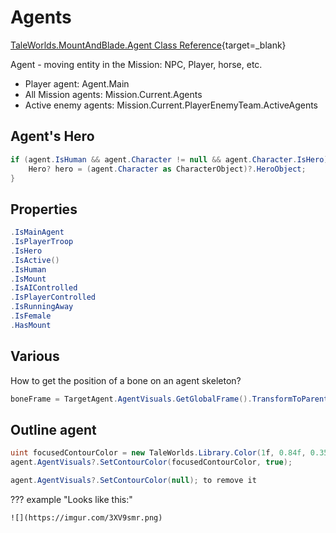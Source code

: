 # Agents

[TaleWorlds.MountAndBlade.Agent Class Reference](https://apidoc.bannerlord.com/v/1.1.0/class_tale_worlds_1_1_mount_and_blade_1_1_agent.html){target=_blank}

Agent - moving entity in the Mission: NPC, Player, horse, etc.

* Player agent: Agent.Main
* All Mission agents: Mission.Current.Agents
* Active enemy agents: Mission.Current.PlayerEnemyTeam.ActiveAgents

## Agent's Hero

``` cs
if (agent.IsHuman && agent.Character != null && agent.Character.IsHero) {
    Hero? hero = (agent.Character as CharacterObject)?.HeroObject;
}
```

## Properties

``` cs
.IsMainAgent
.IsPlayerTroop
.IsHero
.IsActive()
.IsHuman
.IsMount
.IsAIControlled
.IsPlayerControlled
.IsRunningAway
.IsFemale
.HasMount
```



## Various

How to get the position of a bone on an agent skeleton?

``` cs
boneFrame = TargetAgent.AgentVisuals.GetGlobalFrame().TransformToParent(TargetAgent.AgentVisuals.GetBoneEntitialFrame(i, false));
```


## Outline agent

``` cs
uint focusedContourColor = new TaleWorlds.Library.Color(1f, 0.84f, 0.35f, 1f).ToUnsignedInteger();
agent.AgentVisuals?.SetContourColor(focusedContourColor, true);

agent.AgentVisuals?.SetContourColor(null); to remove it
```

??? example "Looks like this:"

    ![](https://imgur.com/3XV9smr.png)